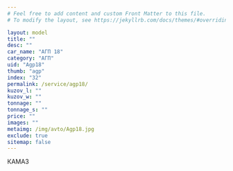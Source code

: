 ```yaml
---
# Feel free to add content and custom Front Matter to this file.
# To modify the layout, see https://jekyllrb.com/docs/themes/#overriding-theme-defaults

layout: model
title: ""
desc: ""
car_name: "АГП 18"
category: "АГП"
uid: "Agp18"
thumb: "agp"
index: "32"
permalink: /service/agp18/
kuzov_l: ""
kuzov_w: ""
tonnage: ""
tonnage_s: ""
price: ""
images: ""
metaimg: /img/avto/Agp18.jpg
exclude: true
sitemap: false
---
```


КАМАЗ
